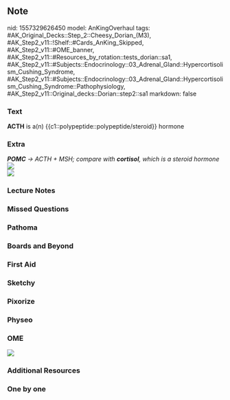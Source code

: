 ## Note
nid: 1557329626450
model: AnKingOverhaul
tags: #AK_Original_Decks::Step_2::Cheesy_Dorian_(M3), #AK_Step2_v11::!Shelf::#Cards_AnKing_Skipped, #AK_Step2_v11::#OME_banner, #AK_Step2_v11::#Resources_by_rotation::tests_dorian::sa1, #AK_Step2_v11::#Subjects::Endocrinology::03_Adrenal_Gland::Hypercortisolism_Cushing_Syndrome, #AK_Step2_v11::#Subjects::Endocrinology::03_Adrenal_Gland::Hypercortisolism_Cushing_Syndrome::Pathophysiology, #AK_Step2_v11::Original_decks::Dorian::step2::sa1
markdown: false

### Text
<b>ACTH</b> is a(n) {{c1::polypeptide::polypeptide/steroid}}
hormone

### Extra
<div>
  <div>
    <i><b>POMC</b> → ACTH + MSH; compare with <b>cortisol</b>,
    which is a steroid hormone</i>
  </div>
  <div>
    <i><img src="paste-5174572303253507.jpg"></i>
  </div>
  <div>
    <i><img src="paste-9785601947598851.jpg"></i>
  </div>
</div>

### Lecture Notes


### Missed Questions


### Pathoma


### Boards and Beyond


### First Aid


### Sketchy


### Pixorize


### Physeo


### OME
<div class="ome-widget">
  <a href="https://onlinemeded.org?ref=anki"><img src=
  "_OME_AnkiFlashcards_General_4.png"></a>
</div>

### Additional Resources


### One by one

